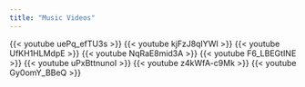 ```yaml
---
title: "Music Videos"
---
```

{{< youtube uePq_efTU3s >}}
{{< youtube kjFzJ8qIYWI >}}
{{< youtube UfKH1HLMdpE >}}
{{< youtube NqRaE8mid3A >}}
{{< youtube F6_LBEGtINE >}}
{{< youtube uPxBttnunoI >}}
{{< youtube z4kWfA-c9Mk >}}
{{< youtube Gy0omY_BBeQ >}}
